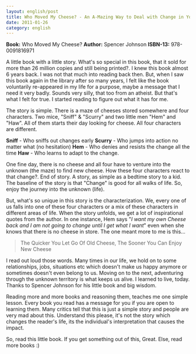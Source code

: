 ```yaml
---
layout: english/post
title: Who Moved My Cheese? - An A-Mazing Way to Deal with Change in Your Work and in Your Life
date: 2011-01-26
category: english
---
```


**Book:** Who Moved My Cheese?
**Author:** Spencer Johnson
**ISBN-13:** 978-0091816971

A little book with a little story. What's so special in this book, that it sold for more than 26 million copies and still being printed?. I knew this book almost 6 years back. I was not that much into reading back then. But, when I saw this book again in the library after so many years, I felt like the book voluntarily re-appeared in my life for a purpose, maybe a message that I need it very badly. Sounds very silly, that too from an atheist. But that's what I felt for true. I started reading to figure out what it has for me.

The story is simple. There is a maze of cheeses stored somewhere and four characters. Two mice, "Sniff" & "Scurry" and two little men "Hem" and "Haw". All of them starts their day looking for cheese. All four characters are different.

**Sniff** - Who sniffs out changes early
**Scurry** - Who jumps into action no matter what (no hesitation)
**Hem** - Who denies and resists the change all the time
**Haw** - Who learns to adapt to the change.

One fine day, there is no cheese and all four have to venture into the unknown (the maze) to find new cheese. How these four characters react to that change?. End of story. A story, as simple as a bedtime story to a kid. The baseline of the story is that "Change" is good for all walks of life. So, enjoy the journey into the unknown (life).

But, what's so unique in this story is the characterization. We, every one of us falls into one of these four characters or a mix of these characters in different areas of life. When the story unfolds, we get a lot of inspirational quotes from the author. In one instance, Hem says "*I want my own Cheese back and I am not going to change until I get what I want*" even when she knows that there is no cheese in store. The one meant more to me is this...

> The Quicker You Let Go Of Old Cheese, The Sooner You Can Enjoy New Cheese

I read out loud those words. Many times in our life, we hold on to some relationships, jobs, situations etc which doesn't make us happy anymore or sometimes doesn't even belong to us. Moving on to the next, adventuring through the unknown territory is what keeps us alive. I learned to live, today. Thanks to Spencer Johnson for his little book and big wisdom.

Reading more and more books and reasoning them, teaches me one simple lesson. Every book you read has a message for you if you are open to learning them. Many critics tell that this is just a simple story and people are very mad about this. Understand this please, it's not the story which changes the reader's life, its the individual's interpretation that causes the impact.

So, read this little book. If you get something out of this, Great. Else, read more books :)
